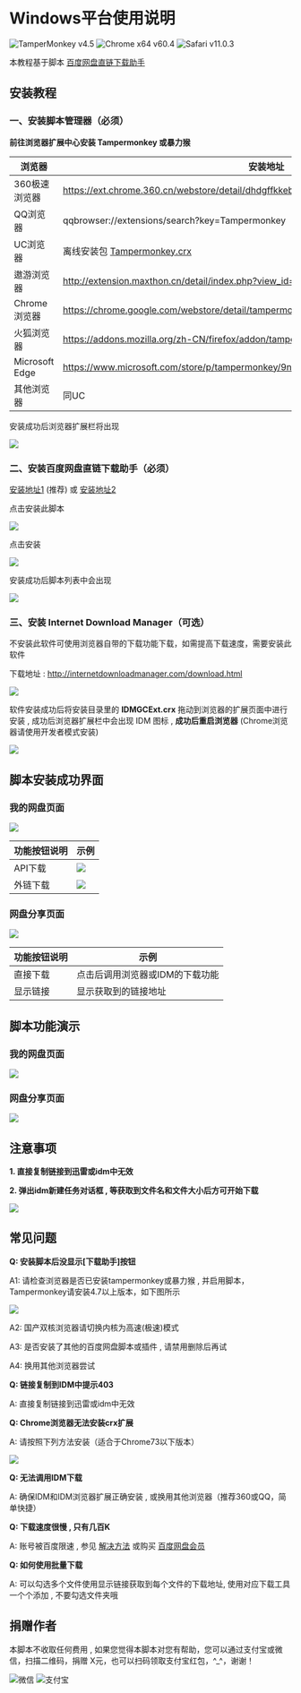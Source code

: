 # Windows平台使用说明
![TamperMonkey v4.5](https://img.shields.io/badge/TamperMonkey-v4.8-brightgreen.svg) ![Chrome x64 v60.4](https://img.shields.io/badge/Chrome%20x64-v73.0-brightgreen.svg) ![Safari v11.0.3](https://img.shields.io/badge/Safari%20-v12.0-brightgreen.svg)

本教程基于脚本 [百度网盘直链下载助手](https://greasyfork.org/zh-CN/scripts/39504)

## 安装教程

### 一、安装脚本管理器（必须）

**前往浏览器扩展中心安装 Tampermonkey 或暴力猴**

|  浏览器 |  安装地址 |
| ------------ | ------------ |
|  360极速浏览器 |  https://ext.chrome.360.cn/webstore/detail/dhdgffkkebhmkfjojejmpbldmpobfkfo |
|  QQ浏览器 |  qqbrowser://extensions/search?key=Tampermonkey |
|  UC浏览器 |  离线安装包 [Tampermonkey.crx](https://open-1252026789.cos.ap-beijing.myqcloud.com/Tampermonkey.crx) |
|  遨游浏览器 |  http://extension.maxthon.cn/detail/index.php?view_id=1680&category_id=10 |
|  Chrome浏览器 |  https://chrome.google.com/webstore/detail/tampermonkey/dhdgffkkebhmkfjojejmpbldmpobfkfo |
|  火狐浏览器 |  https://addons.mozilla.org/zh-CN/firefox/addon/tampermonkey/ |
|  Microsoft Edge |  https://www.microsoft.com/store/p/tampermonkey/9nblggh5162s |
|  其他浏览器 |  同UC |

安装成功后浏览器扩展栏将出现

![](https://i.loli.net/2019/05/04/5cccfb3b96734.jpg)

### 二、安装百度网盘直链下载助手（必须）

[安装地址1](https://greasyfork.org/zh-CN/scripts/39504) (推荐) 或 [安装地址2](https://openuserjs.org/scripts/syhyz1990/百度网盘直链下载助手)

点击安装此脚本

![](https://i.loli.net/2019/05/04/5cccfa63357d9.png)

点击安装

![](https://i.loli.net/2019/05/04/5cccfadda0afb.png)

安装成功后脚本列表中会出现

![](https://i.loli.net/2019/05/04/5cccfaa8e719e.png)

### 三、安装 Internet Download Manager（可选）

不安装此软件可使用浏览器自带的下载功能下载，如需提高下载速度，需要安装此软件

下载地址 : http://internetdownloadmanager.com/download.html

![](https://i.loli.net/2019/05/04/5cccfaf89a700.jpg)

软件安装成功后将安装目录里的 **IDMGCExt.crx** 拖动到浏览器的扩展页面中进行安装 , 成功后浏览器扩展栏中会出现 IDM 图标 , **成功后重启浏览器**  (Chrome浏览器请使用开发者模式安装)

![](https://i.loli.net/2019/05/04/5cccfb18b7779.jpg)


## 脚本安装成功界面

### 我的网盘页面 


![](https://i.loli.net/2019/05/04/5cccfb79e3a81.jpg)

|  功能按钮说明 |  示例 |
| ------------ | ------------ |
|  API下载 |  ![](https://i.loli.net/2019/05/04/5cccf82c408fa.png) |
|  外链下载 |  ![](https://i.loli.net/2019/05/04/5cccf82c583af.png) |

### 网盘分享页面 

![](https://i.loli.net/2019/05/04/5cccfb79e7b1a.jpg)

|  功能按钮说明 |  示例 |
| ------------ | ------------ |
|  直接下载 |  点击后调用浏览器或IDM的下载功能 |
|  显示链接 |  显示获取到的链接地址 |

## 脚本功能演示

### 我的网盘页面

![](https://i.loli.net/2019/05/04/5cccfba865d7f.gif)

### 网盘分享页面 

![](https://i.loli.net/2019/05/04/5cccfba92be59.gif)

## 注意事项

**1. 直接复制链接到迅雷或idm中无效**

**2. 弹出idm新建任务对话框 , 等获取到文件名和文件大小后方可开始下载**

![](https://i.loli.net/2019/05/04/5cccfbea841e9.jpg)


## 常见问题

**Q: 安装脚本后没显示[下载助手]按钮**

A1: 请检查浏览器是否已安装tampermonkey或暴力猴 , 并启用脚本，Tampermonkey请安装4.7以上版本，如下图所示

![](https://i.loli.net/2019/05/04/5cccfbea863cb.jpg)

A2: 国产双核浏览器请切换内核为高速(极速)模式

A3: 是否安装了其他的百度网盘脚本或插件 , 请禁用删除后再试

A4: 换用其他浏览器尝试

**Q: 链接复制到IDM中提示403**

A: 直接复制链接到迅雷或idm中无效

**Q: Chrome浏览器无法安装crx扩展**

A: 请按照下列方法安装（适合于Chrome73以下版本）

![](https://i.loli.net/2019/05/04/5cccfc15782de.gif)

**Q: 无法调用IDM下载**

A: 确保IDM和IDM浏览器扩展正确安装 , 或换用其他浏览器（推荐360或QQ，简单快捷）

**Q: 下载速度很慢 , 只有几百K**

A: 账号被百度限速 , 参见 [解决方法](https://github.com/syhyz1990/baiduyun/blob/master/ADM.md) 或购买 [百度网盘会员](https://pan.baidu.com/buy/center)

**Q: 如何使用批量下载**

A: 可以勾选多个文件使用显示链接获取到每个文件的下载地址, 使用对应下载工具一个个添加 , 不要勾选文件夹哦

## 捐赠作者
本脚本不收取任何费用 , 如果您觉得本脚本对您有帮助，您可以通过支付宝或微信，扫描二维码，捐赠 X元，也可以扫码领取支付宝红包，^_^，谢谢！

![微信](https://i.loli.net/2019/05/04/5ccc6d088bc31.jpg) ![支付宝](https://i.loli.net/2019/05/04/5ccc6d08a22f7.jpg)
